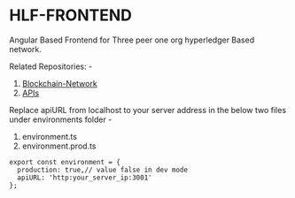 # HLF-FRONTEND
Angular Based Frontend  for Three peer one org hyperledger Based network.


Related Repositories: -
1. [Blockchain-Network](https://github.com/Babitabisht/Assignment_Blockchain_Network)
1. [APIs](https://github.com/Babitabisht/Assignment_Backend)


Replace apiURL from localhost to your server address in the below two files under environments folder -
1. environment.ts
1. environment.prod.ts

```
export const environment = {
  production: true,// value false in dev mode
  apiURL: 'http:your_server_ip:3001'
};

```